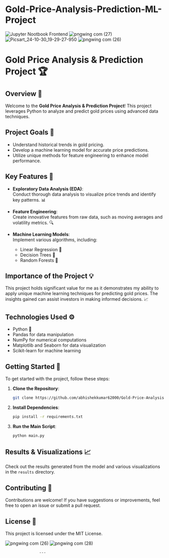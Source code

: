 # Gold-Price-Analysis-Prediction-ML-Project
![Jupyter Nootbook Frontend](https://github.com/user-attachments/assets/6832ddb9-5886-4c4f-a0a3-992c2b29a1df)
![pngwing com (27)](https://github.com/user-attachments/assets/198c7f26-7371-4a23-9222-3d609fdfaca0)
![Picsart_24-10-30_19-29-27-950](https://github.com/user-attachments/assets/ccdc30fc-f70f-4228-8aa0-08fd7aa8331a)
![pngwing com (26)](https://github.com/user-attachments/assets/c313c7b9-9a5d-49e4-ba75-47e09ef9e82c)

# Gold Price Analysis & Prediction Project 🏆

## Overview 🌟

Welcome to the **Gold Price Analysis & Prediction Project**! This project leverages Python to analyze and predict gold prices using advanced data techniques.

## Project Goals 🎯

- Understand historical trends in gold pricing.
- Develop a machine learning model for accurate price predictions.
- Utilize unique methods for feature engineering to enhance model performance.

## Key Features 🔑

- **Exploratory Data Analysis (EDA)**:  
  Conduct thorough data analysis to visualize price trends and identify key patterns. 📊

- **Feature Engineering**:  
  Create innovative features from raw data, such as moving averages and volatility metrics. 🔍

- **Machine Learning Models**:  
  Implement various algorithms, including:
  - Linear Regression 🤖
  - Decision Trees 🌳
  - Random Forests 🌲

## Importance of the Project 💡

This project holds significant value for me as it demonstrates my ability to apply unique machine learning techniques for predicting gold prices. The insights gained can assist investors in making informed decisions. 📈

## Technologies Used ⚙️

- Python 🐍
- Pandas for data manipulation
- NumPy for numerical computations
- Matplotlib and Seaborn for data visualization
- Scikit-learn for machine learning

## Getting Started 🚀

To get started with the project, follow these steps:

1. **Clone the Repository**:
   ```bash
   git clone https://github.com/abhishekkumar62000/Gold-Price-Analysis-Prediction-ML-Project.git
   ```

2. **Install Dependencies**:
   ```bash
   pip install -r requirements.txt
   ```

3. **Run the Main Script**:
   ```bash
   python main.py
   ```

## Results & Visualizations 📈

Check out the results generated from the model and various visualizations in the `results` directory.

## Contributing 🤝

Contributions are welcome! If you have suggestions or improvements, feel free to open an issue or submit a pull request.

## License 📝

This project is licensed under the MIT License.

![pngwing com (26)](https://github.com/user-attachments/assets/7238aec9-e945-4c4a-a012-99b2b64f4749)
![pngwing com (28)](https://github.com/user-attachments/assets/b7d09b65-987d-479b-8acd-fffc897f7b78)

                   ---

